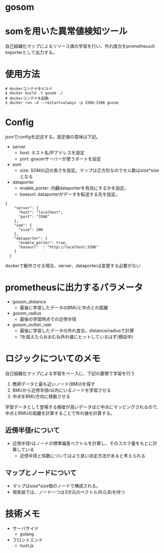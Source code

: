 # gosom
# somを用いた異常値検知ツール
自己組織化マップによるリソース値の学習を行い、外れ度合をprometheusのexporterとして出力する。

# 使用方法
```
# dockerコンテナをビルド
$ docker build -t gosom ./
# dockerコンテナを起動
$ docker run -d --restart=always -p 3306:3306 gosom
```

# Config
jsonでconfigを記述する。設定値の意味は下記。
- server
  - host: ホスト名/IPアドレスを設定
  - port: gosomサーバーが使うポートを設定
- som
  - size: SOMの辺の長さを設定。マップは正方形なのでセル数はsize*sizeとなる
- dataporter
  - enable_porter: 内臓dataporterを有効にするかを設定。
  - baseurl: dataporterがデータを転送する先を設定。
```
{
    "server": { 
      "host": "localhost",
      "port": "3306"
    },
    "som": {
      "size": 200
    },
    "dataporter": {
      "enable_porter": true,
      "baseurl"  : "http://localhost:3306"
    }
  }
```
dockerで動作させる場合、server、dataporterは変更する必要がない

# prometheusに出力するパラメータ
- gosom_distance
  - 最後に学習したデータのBMUと中点との距離
- gosom_radius
  - 最後の学習時点での近傍半径
- gosom_outlier_rate 
  - 最後に学習したデータの外れ度合。distance/radiusで計算
  - 1を超えたらおおむね外れ値にヒットしているはず(検証中)

# ロジックについてのメモ
自己組織化マップによる学習をベースに、下記の要領で学習を行う
1. 教師データと最も近いノード(BMU)を探す
2. BMUから近傍半径r以内にいるノードを学習させる
3. 中点をBMU方向に移動させる
   
学習データとして登場する頻度が高いデータほど中点にマッピングされるので、中点とBMUの距離を計算することで外れ値を計算する。

## 近傍半径rについて
- 近傍半径rはノードの標準偏差ベクトルを計算し、そのスカラ量をもとに計算している
  - 近傍半径と係数についてはより良い決定方法があると考えられる

## マップとノードについて
- マップはsize*size個のノードで構成される。
- 現実装では、ノード一つは3次元のベクトル(R,G,B)を持つ

# 技術メモ
- サーバサイド
  - golang
- フロントエンド
  - nuxt.js


